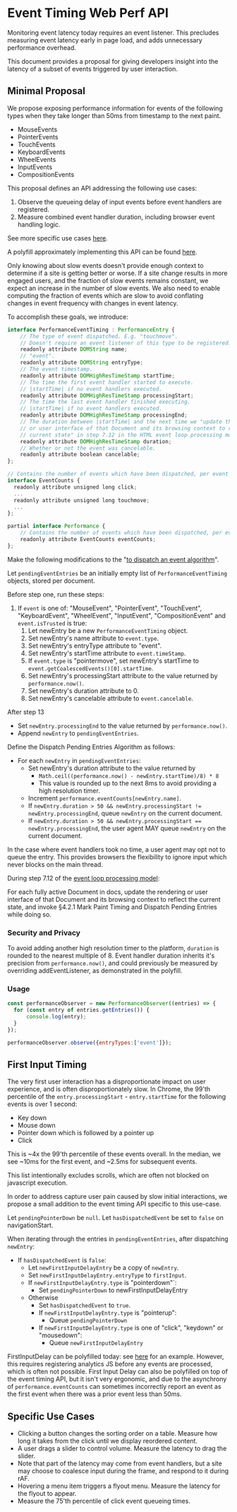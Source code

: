 # Event Timing Web Perf API

Monitoring event latency today requires an event listener. This precludes measuring event latency early in page load, and adds unnecessary performance overhead.

This document provides a proposal for giving developers insight into the latency of a subset of events triggered by user interaction.

## Minimal Proposal

We propose exposing performance information for events of the following types when they take longer than 50ms from timestamp to the next paint.
* MouseEvents
* PointerEvents
* TouchEvents
* KeyboardEvents
* WheelEvents
* InputEvents
* CompositionEvents

This proposal defines an API addressing the following use cases:

1.  Observe the queueing delay of input events before event handlers are registered.
2.  Measure combined event handler duration, including browser event handling logic.

See more specific use cases [here](#specific-use-cases).

A polyfill approximately implementing this API can be found [here](https://github.com/tdresser/input-latency-web-perf-polyfill/tree/gh-pages).

Only knowing about slow events doesn't provide enough context to determine if a site is getting better or worse. If a site change results in more engaged users, and the fraction of slow events remains constant, we expect an increase in the number of slow events. We also need to enable computing the fraction of events which are slow to avoid conflating changes in event frequency with changes in event latency.

To accomplish these goals, we introduce:

```js
interface PerformanceEventTiming : PerformanceEntry {
    // The type of event dispatched. E.g. "touchmove".
    // Doesn't require an event listener of this type to be registered.
    readonly attribute DOMString name;
    // "event".
    readonly attribute DOMString entryType;
    // The event timestamp.
    readonly attribute DOMHighResTimeStamp startTime;
    // The time the first event handler started to execute.
    // |startTime| if no event handlers executed.
    readonly attribute DOMHighResTimeStamp processingStart;
    // The time the last event handler finished executing.
    // |startTime| if no event handlers executed.
    readonly attribute DOMHighResTimeStamp processingEnd;    
    // The duration between |startTime| and the next time we "update the rendering 
    // or user interface of that Document and its browsing context to reflect the 
    // current state" in step 7.12 in the HTML event loop processing model.
    readonly attribute DOMHighResTimeStamp duration;
    // Whether or not the event was cancelable.
    readonly attribute boolean cancelable;
};

// Contains the number of events which have been dispatched, per event type.
interface EventCounts {
  readonly attribute unsigned long click;
  ...
  readonly attribute unsigned long touchmove;
  ...
};

partial interface Performance {
    // Contains the number of events which have been dispatched, per event type. Populated asynchronously. 
    readonly attribute EventCounts eventCounts;
};
```

Make the following modifications to the "[to dispatch an event algorithm](https://www.w3.org/TR/dom/#dispatching-events)".

Let `pendingEventEntries` be an initially empty list of `PerformanceEventTiming` objects, stored per document.

Before step one, run these steps:

1. If `event` is one of: "MouseEvent", "PointerEvent", "TouchEvent", "KeyboardEvent", "WheelEvent", "InputEvent", "CompositionEvent" and `event.isTrusted` is true:
    1. Let newEntry be a new `PerformanceEventTiming` object.
    1. Set newEntry's name attribute to `event.type`.
    1. Set newEntry's entryType attribute to "event".
    1. Set newEntry's startTime attribute to `event.timeStamp`.
    1. If `event.type` is "pointermove", set newEntry's startTime to `event.getCoalescedEvents()[0].startTime`.
    1. Set newEntry's processingStart attribute to the value returned by `performance.now()`.
    1. Set newEntry's duration attribute to 0.
    1. Set newEntry's cancelable attribute to `event.cancelable`.

After step 13
* Set `newEntry.processingEnd` to the value returned by `performance.now()`.
* Append `newEntry` to `pendingEventEntries`.

Define the Dispatch Pending Entries Algorithm as follows:
* For each `newEntry` in `pendingEventEntries`:
  * Set newEntry's duration attribute to the value returned by 
    * ```Math.ceil((performance.now() - newEntry.startTime)/8) * 8```
    * This value is rounded up to the next 8ms to avoid providing a high resolution timer.
  * Increment `performance.eventCounts[newEntry.name]`.
  * If `newEntry.duration > 50 && newEntry.processingStart != newEntry.processingEnd`, queue `newEntry` on the current document.
  * If `newEntry.duration > 50 && newEntry.processingStart == newEntry.processingEnd`, the user agent MAY queue `newEntry` on the current document.

In the case where event handlers took no time, a user agent may opt not to queue the entry. This provides browsers the flexibility to ignore input which never blocks on the main thread.

During step 7.12 of the [event loop processing model](https://html.spec.whatwg.org/multipage/webappapis.html#event-loop-processing-model):

For each fully active Document in docs, update the rendering or user interface of that Document and its browsing context to reflect the current state, and invoke §4.2.1 Mark Paint Timing and Dispatch Pending Entries while doing so. 

### Security and Privacy
To avoid adding another high resolution timer to the platform, `duration` is rounded to the nearest multiple of 8. Event handler duration inherits it's precision from `performance.now()`, and could previously be measured by overriding addEventListener, as demonstrated in the polyfill.

### Usage
```javascript
const performanceObserver = new PerformanceObserver((entries) => {
  for (const entry of entries.getEntries()) {
      console.log(entry);
  }
});

performanceObserver.observe({entryTypes:['event']});
```

## First Input Timing
The very first user interaction has a disproportionate impact on user experience, and is often disproportionately slow. In Chrome, the 99'th percentile of the `entry.processingStart` - `entry.startTime` for the following events is over 1 second:
* Key down
* Mouse down
* Pointer down which is followed by a pointer up
* Click

This is ~4x the 99'th percentile of these events overall. In the median, we see ~10ms for the first event, and ~2.5ms for subsequent events.

This list intentionally excludes scrolls, which are often not blocked on javascript execution.

In order to address capture user pain caused by slow initial interactions, we propose a small addition to the event timing API specific to this use-case.

Let `pendingPointerDown` be `null`.
Let `hasDispatchedEvent` be set to `false` on navigationStart.

When iterating through the entries in `pendingEventEntries`, after dispatching `newEntry`:
  * If `hasDispatchedEvent` is `false`:
      * Let `newFirstInputDelayEntry` be a copy of `newEntry`.
      * Set `newFirstInputDelayEntry.entryType` to `firstInput`.
      * If `newFirstInputDelayEntry.type` is "pointerdown"`:
          * Set `pendingPointerDown` to newFirstInputDelayEntry
      * Otherwise
          * Set `hasDispatchedEvent` to `true`.
          * If `newFirstInputDelayEntry.type` is "pointerup":
              * Queue `pendingPointerDown`
          * If `newFirstInputDelayEntry.type` is one of "click", "keydown" or "mousedown":
            * Queue `newFirstInputDelayEntry`
      
FirstInputDelay can be polyfilled today: see [here](https://github.com/GoogleChromeLabs/first-input-delay) for an example. However, this requires registering analytics JS before any events are processed, which is often not possible. First Input Delay can also be polyfilled on top of the event timing API, but it isn't very ergonomic, and due to the asynchrony of `performance.eventCounts` can sometimes incorrectly report an event as the first event when there was a prior event less than 50ms.

## Specific Use Cases
* Clicking a button changes the sorting order on a table. Measure how long it takes from the click until we display reordered content.
* A user drags a slider to control volume. Measure the latency to drag the slider. 
 * Note that part of the latency may come from event handlers, but a site may choose to coalesce input during the frame, and respond to it during rAF.
* Hovering a menu item triggers a flyout menu. Measure the latency for the flyout to appear.
* Measure the 75'th percentile of click event queueing times.
